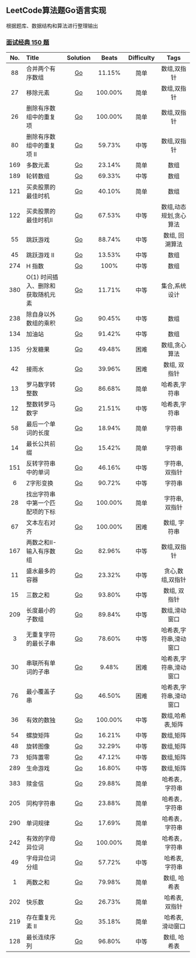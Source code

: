 ## LeetCode算法题Go语言实现

根据题库、数据结构和算法进行整理输出

### [面试经典 150 题](https://leetcode.cn/studyplan/top-interview-150/)

| No. | Title               |                                                  Solution                                                   |  Beats  | Difficulty |     Tags     |
|:---:|:--------------------|:-----------------------------------------------------------------------------------------------------------:|:-------:|:----------:|:------------:|
| 88  | 合并两个有序数组            |                [Go](https://github.com/Gavin16/go-leetcode/blob/main/classic/merge/merge.go)                | 11.15%  |     简单     |    数组,双指针    |
| 27  | 移除元素                |            [Go](https://github.com/Gavin16/go-leetcode/blob/main/classic/rmElement/rmElement.go)            | 100.00% |     简单     |    数组,双指针    |
| 26  | 删除有序数组中的重复项         |         [Go](https://github.com/Gavin16/go-leetcode/blob/main/classic/rmDuplicates/rmDuplicates.go)         | 100.00% |     简单     |    数组,双指针    |
| 80  | 删除有序数组中的重复项 II      |        [Go](https://github.com/Gavin16/go-leetcode/blob/main/classic/rmDuplicates2/rmDuplicates2.go)        | 59.73%  |     中等     |    数组,双指针    |
| 169 | 多数元素                |         [Go](https://github.com/Gavin16/go-leetcode/blob/main/classic/majoElement/majorElement.go)          | 23.14%  |     简单     |      数组      |
| 189 | 轮转数组                |               [Go](https://github.com/Gavin16/go-leetcode/blob/main/classic/rotate/rotate.go)               | 69.33%  |     中等     |      数组      | 
| 121 | 买卖股票的最佳时机           |            [Go](https://github.com/Gavin16/go-leetcode/blob/main/classic/maxProfit/maxProfit.go)            | 40.10%  |     简单     |      数组      |
| 122 | 买卖股票的最佳时机II         |         [Go](https://github.com/Gavin16/go-leetcode/blob/main/classic/122-maxProfit2/maxProfit.go)          | 67.53%  |     中等     | 数组,动态规划,贪心算法 |
| 55  | 跳跃游戏                |            [Go](https://github.com/Gavin16/go-leetcode/blob/main/classic/55-canJump/canJump.go)             | 88.74%  |     中等     |   数组, 回溯算法   | 
| 45  | 跳跃游戏 II             |             [Go](https://github.com/Gavin16/go-leetcode/blob/main/classic/45-canJump2/jump.go)              | 13.53%  |     中等     |      数组      |
| 274 | H 指数                |             [Go](https://github.com/Gavin16/go-leetcode/blob/main/classic/274-hIndex/hIndex.go)             |  100%   |     中等     |      数组      |
| 380 | O(1) 时间插入、删除和获取随机元素 |      [Go](https://github.com/Gavin16/go-leetcode/blob/main/classic/380-RandomizedSet/RandomizedSet.go)      | 11.71%  |     中等     |   集合,系统设计    |
| 238 | 除自身以外数组的乘积          |     [Go](https://github.com/Gavin16/go-leetcode/blob/main/classic/238-prodExceptSelf/prodExceptSelf.go)     | 90.45%  |     中等     |      数组      |
| 134 | 加油站                 |  [Go](https://github.com/Gavin16/go-leetcode/blob/main/classic/134-completeCircuit/canCompleteCircuit.go)   | 91.42%  |     中等     |      数组      |
| 135 | 分发糖果                |              [Go](https://github.com/Gavin16/go-leetcode/blob/main/classic/135-candy/candy.go)              | 49.48%  |     困难     |   数组,贪心算法    |
| 42  | 接雨水                 |               [Go](https://github.com/Gavin16/go-leetcode/blob/main/classic/42-trap/trap.go)                | 39.96%  |     困难     |   数组, 双指针    |
| 13  | 罗马数字转整数             |         [Go](https://github.com/Gavin16/go-leetcode/blob/main/classic/13-romanToInt/romanToInt.go)          | 86.68%  |     简单     |   哈希表,字符串    |
| 12  | 整数转罗马数字             |         [Go](https://github.com/Gavin16/go-leetcode/blob/main/classic/12-intToRoman/intToRoman.go)          | 21.51%  |     中等     |   哈希表,字符串    |
| 58  | 最后一个单词的长度           |      [Go](https://github.com/Gavin16/go-leetcode/blob/main/classic/58-lenOfLastWord/lenOfLastWord.go)       | 18.94%  |     简单     |     字符串      |
| 14  | 最长公共前缀              |   [Go](https://github.com/Gavin16/go-leetcode/blob/main/classic/14-longestComPrefix/longestComPrefix.go)    | 15.42%  |     简单     |     字符串      |
| 151 | 反转字符串中的单词           |       [Go](https://github.com/Gavin16/go-leetcode/blob/main/classic/151-reverseWords/reverseWords.go)       | 46.16%  |     中等     |   字符串, 双指针   |
|  6  | Z字形变换               |             [Go](https://github.com/Gavin16/go-leetcode/blob/main/classic/6-convert/convert.go)             | 90.72%  |     中等     |     字符串      |
| 28  | 找出字符串中第一个匹配项的下标     |             [Go](https://github.com/Gavin16/go-leetcode/blob/main/classic/28-strStr/strStr.go)              | 100.00% |     简单     |   字符串, 双指针   |
| 67  | 文本左右对齐              |        [Go](https://github.com/Gavin16/go-leetcode/blob/main/classic/67-fullJustify/fullJustify.go)         | 100.00% |     困难     |   数组, 字符串    |
| 167 | 两数之和II-输入有序数组       |             [Go](https://github.com/Gavin16/go-leetcode/blob/main/classic/167-twoSum/twoSum.go)             | 82.96%  |     中等     |    数组,双指针    |
| 11  | 盛水最多的容器             |            [Go](https://github.com/Gavin16/go-leetcode/blob/main/classic/11-maxArea/maxArea.go)             | 23.32%  |     中等     |  贪心,数组,双指针   |
| 15  | 三数之和                |           [Go](https://github.com/Gavin16/go-leetcode/blob/main/classic/15-threeSum/threeSum.go)            | 93.80%  |     中等     |   数组, 双指针    |
| 209 | 长度最小的子数组            |     [Go](https://github.com/Gavin16/go-leetcode/blob/main/classic/209-minSubArrayLen/minSubArrayLen.go)     | 89.84%  |     中等     |   数组,滑动窗口    |
|  3  | 无重复字符的最长子串          |    [Go](https://github.com/Gavin16/go-leetcode/blob/main/classic/3-longestSubstring/longestSubstring.go)    | 78.60%  |     中等     | 哈希表,字符串,滑动窗口 |
| 30  | 串联所有单词的子串           |      [Go](https://github.com/Gavin16/go-leetcode/blob/main/classic/30-findSubstring/findSubstring.go)       |  9.48%  |     困难     | 哈希表,字符串,滑动窗口 |
| 76  | 最小覆盖子串              |          [Go](https://github.com/Gavin16/go-leetcode/blob/main/classic/76-minWindow/minWindow.go)           | 46.50%  |     困难     | 哈希表,字符串,滑动窗口 |
| 36  | 有效的数独               |      [Go](https://github.com/Gavin16/go-leetcode/blob/main/classic/36-isValidSudoku/isValidSudoku.go)       | 100.00% |     中等     |  数组,哈希表,矩阵   |
| 54  | 螺旋矩阵                |        [Go](https://github.com/Gavin16/go-leetcode/blob/main/classic/54-spiralOrder/spiralOrder.go)         | 16.21%  |     中等     |    数组,矩阵     |
| 48  | 旋转图像                |             [Go](https://github.com/Gavin16/go-leetcode/blob/main/classic/48-rotate/rotate.go)              | 32.29%  |     中等     |    数组,矩阵     |
| 73  | 矩阵置零                |          [Go](https://github.com/Gavin16/go-leetcode/blob/main/classic/73-setZeroes/setZeroes.go)           | 47.12%  |     中等     |    数组,矩阵     |
| 289 | 生命游戏                |         [Go](https://github.com/Gavin16/go-leetcode/blob/main/classic/289-gameOfLife/gameOfLife.go)         | 16.80%  |     中等     |    数组,矩阵     |
| 383 | 赎金信                 |       [Go](https://github.com/Gavin16/go-leetcode/blob/main/classic/383-canConstruct/canConstruct.go)       | 29.88%  |     简单     |   哈希表，字符串    |
| 205 | 同构字符串               |       [Go](https://github.com/Gavin16/go-leetcode/blob/main/classic/205-isIsomorphic/isIsomorphic.go)       | 23.88%  |     简单     |   哈希表，字符串    |
| 290 | 单词规律                |        [Go](https://github.com/Gavin16/go-leetcode/blob/main/classic/290-wordPattern/wordPattern.go)        | 17.69%  |     简单     |   哈希表，字符串    |
| 242 | 有效的字母异位词            |          [Go](https://github.com/Gavin16/go-leetcode/blob/main/classic/242-isAnagram/isAnagram.go)          | 100.00% |     简单     |   哈希表，字符串    |
| 49  | 字母异位词分组             |      [Go](https://github.com/Gavin16/go-leetcode/blob/main/classic/49-groupAnagrams/groupAnagrams.go)       | 57.72%  |     中等     |   哈希表, 字符串   |
|  1  | 两数之和                |              [Go](https://github.com/Gavin16/go-leetcode/blob/main/classic/1-twoSum/twoSum.go)              | 79.98%  |     简单     |   数组, 哈希表    |
| 202 | 快乐数                 |            [Go](https://github.com/Gavin16/go-leetcode/blob/main/classic/202-isHappy/isHappy.go)            | 26.73%  |     简单     |   哈希表, 双指针   |
| 219 | 存在重复元素 II           |    [Go](https://github.com/Gavin16/go-leetcode/blob/main/classic/219-nearbyDuplicate/nearbyDuplicate.go)    | 35.18%  |     简单     |  哈希表, 滑动窗口   |
| 128 | 最长连续序列              | [Go](https://github.com/Gavin16/go-leetcode/blob/main/classic/128-longestConsecutive/longestConsecutive.go) | 96.80%  |     中等     |   数组, 哈希表    |
